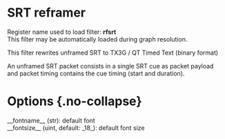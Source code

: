 <!-- automatically generated - do not edit, patch gpac/applications/gpac/gpac.c -->

# SRT reframer  
  
Register name used to load filter: __rfsrt__  
This filter may be automatically loaded during graph resolution.  
  
This filter rewrites unframed SRT to TX3G / QT Timed Text (binary format)  
  
An unframed SRT packet consists in a single SRT cue as packet payload and packet timing contains the cue timing (start and duration).  
  

# Options  {.no-collapse}  
  
<div markdown class="option">  
<a id="fontname" data-level="basic">__fontname__</a> (str): default font  
</div>  
<div markdown class="option">  
<a id="fontsize" data-level="basic">__fontsize__</a> (uint, default: _18_): default font size  
</div>  
  
